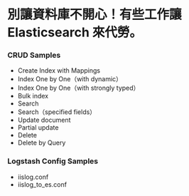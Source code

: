 # 別讓資料庫不開心！有些工作讓 Elasticsearch 來代勞。

### CRUD Samples

- Create Index with Mappings
- Index One by One（with dynamic）
- Index One by One（with strongly typed）
- Bulk index
- Search
- Search（specified fields）
- Update document
- Partial update
- Delete
- Delete by Query

### Logstash Config Samples

- iislog.conf
- iislog_to_es.conf